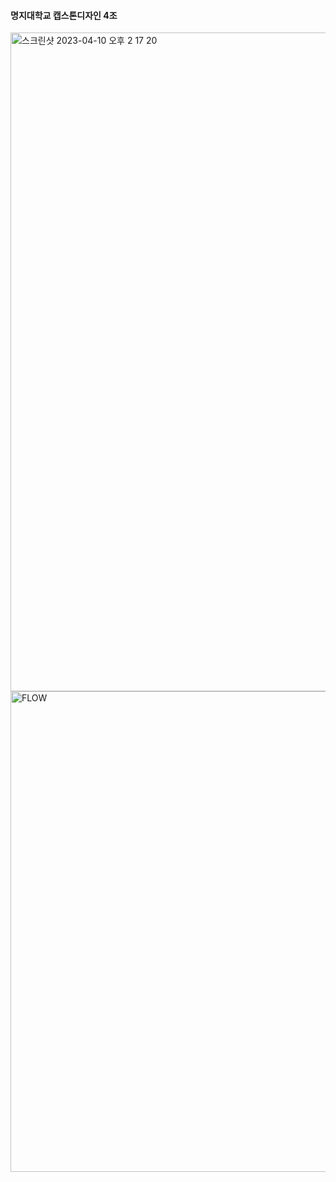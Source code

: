 #### 명지대학교 캡스톤디자인 4조  
<img width="1054" alt="스크린샷 2023-04-10 오후 2 17 20" src="https://user-images.githubusercontent.com/91362178/230835506-276feca6-488d-44b4-a490-5097c21a2094.png">
<img width="769" alt="FLOW" src="https://github.com/Capstone-4/.github/assets/91362178/3303e136-97d2-49ca-ba5f-22aaffd30d11">
